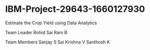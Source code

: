 # IBM-Project-29643-1660127930
Estimate the Crop Yield using Data Analytics

Team Leader
Rohid Sai Ram B

Team Members
Sanjay S
Sai Krishna V
Santhosh K
